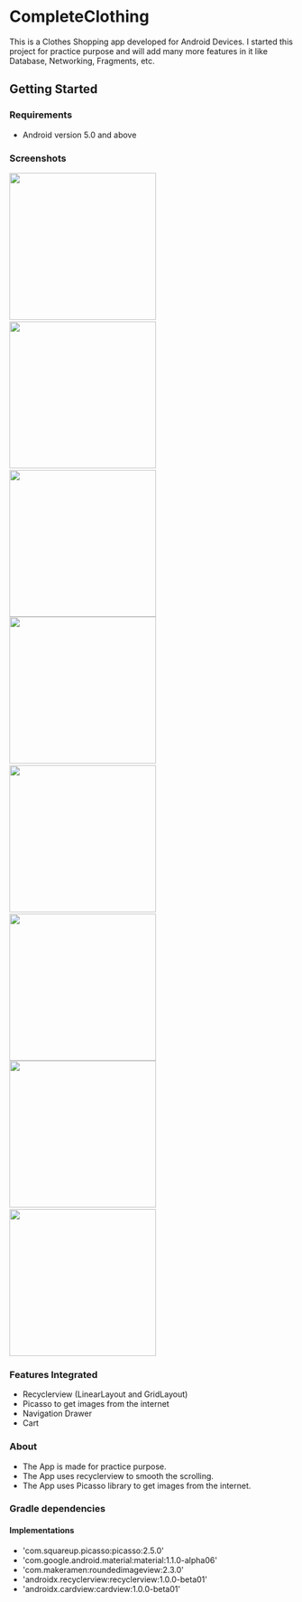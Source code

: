 # CompleteClothing
This is a Clothes Shopping app developed for Android Devices. I started this project for practice purpose and will add many more features in it like Database, Networking, Fragments, etc.


## Getting Started

### Requirements
* Android version 5.0 and above

### Screenshots
<img src ="./Screenshot_1559424190.png" width="260" />&nbsp;&nbsp;<img src ="./Screenshot_1559424205.png" width="260" />&nbsp;&nbsp;<img src ="./Screenshot_1559424229.png" width="260" />
<img src ="./Screenshot_1559424220.png" width="260" />&nbsp;&nbsp;<img src ="./Screenshot_1559424246.png" width="260" />&nbsp;&nbsp;<img src ="./Screenshot_1559424805.png" width="260" />
<img src ="./Screenshot_1559424810.png" width="260" />&nbsp;&nbsp;<img src ="./Screenshot_1559424818.png" width="260" />


### Features Integrated
* Recyclerview (LinearLayout and GridLayout)
* Picasso to get images from the internet
* Navigation Drawer
* Cart

### About

* The App is made for practice purpose.
* The App uses recyclerview to smooth the scrolling.
* The App uses Picasso library to get images from the internet.

### Gradle dependencies
#### Implementations
* 'com.squareup.picasso:picasso:2.5.0'
* 'com.google.android.material:material:1.1.0-alpha06'
* 'com.makeramen:roundedimageview:2.3.0'
* 'androidx.recyclerview:recyclerview:1.0.0-beta01'
* 'androidx.cardview:cardview:1.0.0-beta01'
